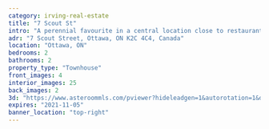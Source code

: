 ```yaml
---
category: irving-real-estate
title: "7 Scout St"
intro: "A perennial favourite in a central location close to restaurants, supermarkets and cafes."
adr: "7 Scout Street, Ottawa, ON K2C 4C4, Canada"
location: "Ottawa, ON"
bedrooms: 2
bathrooms: 2
property_type: "Townhouse"
front_images: 4
interior_images: 25
back_images: 2
3d: "https://www.asteroommls.com/pviewer?hideleadgen=1&autorotation=1&defaultviewdollhouse=0&showdollhousehotspot=1&stopbgaudio=1&autonav=0&token=RxPZCLDHh0SJ4uF1pCeI-g"
expires: "2021-11-05"
banner_location: "top-right"
---
```

